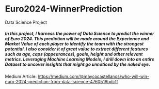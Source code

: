 # Euro2024-WinnerPrediction
Data Science Project
##### In this project, I harness the power of Data Science to predict the winner of Euro 2024. This prediction will be made around the Experience and Market Value of each player to identify the team with the strongest potential. I also consider it of great value to extract different features such as age, caps (appearances), goals, height and other relevant metrics. Leveraging Machine Learning Models, I drill down into an entire Dataset to uncover insights that might go unnoticed by the naked eye.

Medium Article: https://medium.com/@maycocastellanos/who-will-win-euro-2024-prediction-from-data-science-4760519bdc1f
